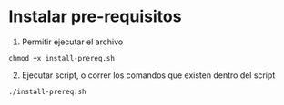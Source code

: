 # Instalar pre-requisitos

1. Permitir ejecutar el archivo

```
chmod +x install-prereq.sh
```

2. Ejecutar script, o correr los comandos que existen dentro del script

```
./install-prereq.sh
```